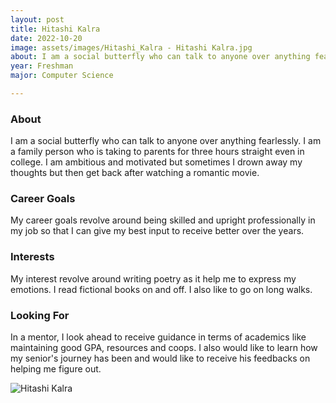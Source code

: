 ```yaml
---
layout: post
title: Hitashi Kalra 
date: 2022-10-20
image: assets/images/Hitashi_Kalra - Hitashi Kalra.jpg
about: I am a social butterfly who can talk to anyone over anything fearlessly. I am a family person who is taking to parents for three hours straight even in college. I am ambitious and motivated but sometimes I drown away my thoughts but then get back after watching a romantic movie.
year: Freshman
major: Computer Science 

---
```


### About

I am a social butterfly who can talk to anyone over anything fearlessly. I am a family person who is taking to parents for three hours straight even in college. I am ambitious and motivated but sometimes I drown away my thoughts but then get back after watching a romantic movie.

### Career Goals

My career goals revolve around being skilled and upright professionally in my job so that I can give my best input to receive better over the years.

### Interests

My interest revolve around writing poetry as it help me to express my emotions. I read fictional books on and off. I also like to go on long walks.

### Looking For

In a mentor, I look ahead to receive guidance in terms of academics like maintaining good GPA, resources and coops. I also would like to learn how my senior's journey has been and would like to receive his feedbacks on helping me figure out.

<div class="text-center my-5">
    <img src="https://sase-drexel.github.io/mentorship-2021/assets/images/Hitashi_Kalra.jpg" alt="Hitashi Kalra" class="rounded post-img" />
</div>
